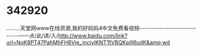 # 342920
.........天堂网www在线资源,我的好妈妈4中文免费看视频----------------------------〰〰点/此/进/入/http://www.baidu.com/link?url=NoK8PT47PahMhFH8Vie_jnciyIKNTTtVBQKpill6udK&amp;wd
